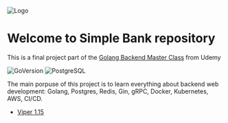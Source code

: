 ![Logo](https://blog.jetbrains.com/wp-content/uploads/2021/02/Go_8001611039611515.gif)


# Welcome to Simple Bank repository

This is a final project part of the [Golang Backend Master Class](https://www.udemy.com/course/backend-master-class-golang-postgresql-kubernetes/) from Udemy

![GoVersion](https://img.shields.io/static/v1?label=Go&message=v1.2&color=blue)
![PostgreSQL](https://img.shields.io/static/v1?label=PostgreSQL&message=v12-alpine&color=blue)


The main porpuse of this project is to learn everything about backend web development: Golang, Postgres, Redis, Gin, gRPC, Docker, Kubernetes, AWS, CI/CD.

* [Viper 1.15](https://github.com/spf13/viper)